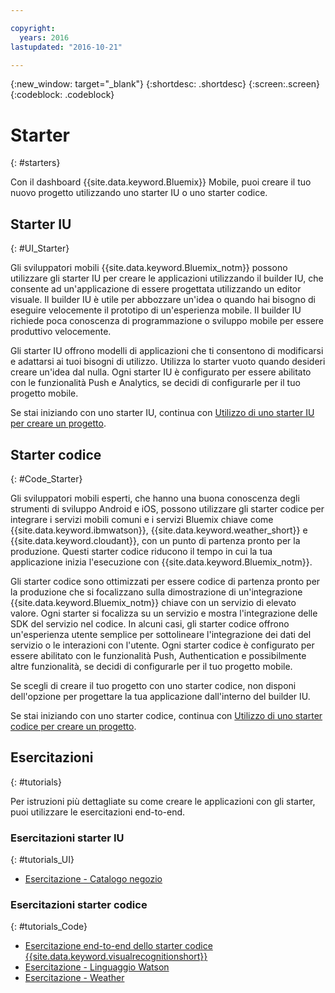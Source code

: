 ```yaml
---

copyright:
  years: 2016
lastupdated: "2016-10-21"

---
```

{:new_window: target="_blank"}
{:shortdesc: .shortdesc}
{:screen:.screen}
{:codeblock: .codeblock}

# Starter
{: #starters}

Con il dashboard {{site.data.keyword.Bluemix}} Mobile, puoi creare il tuo nuovo progetto utilizzando uno starter IU o uno starter codice.


## Starter IU
{: #UI_Starter}

Gli sviluppatori mobili {{site.data.keyword.Bluemix_notm}} possono utilizzare gli starter IU per creare le applicazioni utilizzando il builder IU, che consente ad un'applicazione di essere progettata utilizzando un editor visuale. <!--The UI Builder assists you when you have an idea to prototype quickly.--> Il builder IU è utile per abbozzare un'idea o quando hai bisogno di eseguire velocemente il prototipo di un'esperienza mobile. Il builder IU richiede poca conoscenza di programmazione o sviluppo mobile per essere produttivo velocemente. <!-- The UI Starters give you patterns of applications that enable you to modify and adjust to your use case needs. If you want to start from scratch and build an idea up from nothing use the Empty starter. Each UI starter is configured to be enabled with Push and Analytics capabilities if you decide to configure this for you Mobile Project.*App views can be bound to data with little programming knowledge, which enables apps to be started and native source code to be generated quickly.* -->

Gli starter IU offrono modelli di applicazioni che ti consentono di modificarsi e adattarsi ai tuoi bisogni di utilizzo. Utilizza lo starter vuoto quando desideri creare un'idea dal nulla. Ogni starter IU è configurato per essere abilitato con le funzionalità Push e Analytics, se decidi di configurarle per il tuo progetto mobile.

Se stai iniziando con uno starter IU, continua con [Utilizzo di uno starter IU per creare un progetto](projects_ui.html).

<!-- If you choose to create your project with a UI Starter, you have the option to design your app from within the UI Builder.-->


## Starter codice
{: #Code_Starter}

Gli sviluppatori mobili esperti, che hanno una buona conoscenza degli strumenti di sviluppo Android e iOS, possono utilizzare gli starter codice per integrare i servizi mobili comuni e i servizi Bluemix chiave come {{site.data.keyword.ibmwatson}}, {{site.data.keyword.weather_short}} e {{site.data.keyword.cloudant}}, con un punto di partenza pronto per la produzione. Questi starter codice riducono il tempo in cui la tua applicazione inizia l'esecuzione con {{site.data.keyword.Bluemix_notm}}.

Gli starter codice sono ottimizzati per essere codice di partenza pronto per la produzione che si focalizzano sulla dimostrazione di un'integrazione {{site.data.keyword.Bluemix_notm}} chiave con un servizio di elevato valore. Ogni starter si focalizza su un servizio e mostra l'integrazione delle SDK del servizio nel codice. In alcuni casi, gli starter codice offrono un'esperienza utente semplice per sottolineare l'integrazione dei dati del servizio o le interazioni con l'utente. Ogni starter codice è configurato per essere abilitato con le funzionalità Push, Authentication e possibilmente altre funzionalità, se decidi di configurarle per il tuo progetto mobile. 

Se scegli di creare il tuo progetto con uno starter codice, non disponi dell'opzione per progettare la tua applicazione dall'interno del builder IU.

Se stai iniziando con uno starter codice, continua con [Utilizzo di uno starter codice per creare un progetto](projects_code.html). 

## Esercitazioni
{: #tutorials}

Per istruzioni più dettagliate su come creare le applicazioni con gli starter, puoi utilizzare le esercitazioni end-to-end. 

### Esercitazioni starter IU
{: #tutorials_UI}

* [Esercitazione - Catalogo negozio](tutorial_store_catalog.html)

### Esercitazioni starter codice
{: #tutorials_Code}

* [Esercitazione end-to-end dello starter codice {{site.data.keyword.visualrecognitionshort}}](tutorial.html)
* [Esercitazione - Linguaggio Watson](tutorial_watson_language.html)
* [Esercitazione - Weather ](tutorial_weather.html)
